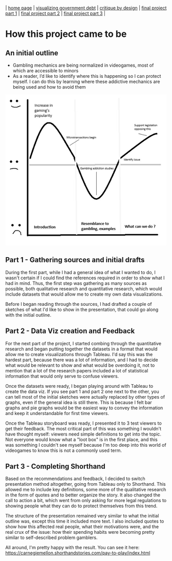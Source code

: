 | [home page](https://h-calderon.github.io/portfolio/) | [visualizing government debt](visualizing-government-debt.md) | [critique by design](critique-by-design.md) | [final project part 1](final-project-part-1.md) | [final project part 2](final-project-part-2.md) | [final project part 3](final-project-part-3.md) |

# How this project came to be

## An initial outline
* Gambling mechanics are being normalized in videogames, most of which are accessible to minors
* As a reader, I’d like to identify where this is happening so I can protect myself. I can do this by learning where these addictive mechanics are being used and how to avoid them

![storyboard](storyboard.jpg)
 
## Part 1 - Gathering sources and initial drafts

During the first part, while I had a general idea of what I wanted to do, I wasn't certain if I could find the references required in order to show what I had in mind. Thus, the first step was gathering as many sources as possible, both qualitative research and quantitative research, which would include datasets that would allow me to create my own data visualizations.

Before I began reading through the sources, I had drafted a couple of sketches of what I'd like to show in the presentation, that could go along with the initial outline.

## Part 2 - Data Viz creation and Feedback

For the next part of the project, I started combing through the quantitative research and began putting together the datasets in a format that would allow me to create visualizations through Tableau. I'd say this was the hardest part, because there was a lot of information, and I had to decide what would be relevant to show and what would be overdoing it, not to mention that a lot of the research papers included a lot of statistical information that would only serve to confuse viewers.

Once the datasets were ready, I began playing around with Tableau to create the data viz. If you see part 1 and part 2 one next to the other, you can tell most of the initial sketches were actually replaced by other types of graphs, even if the general idea is still there. This is because I felt bar graphs and pie graphs would be the easiest way to convey the information and keep it understandable for first time viewers.

Once the Tableau storyboard was ready, I presented it to 3 test viewers to get their feedback. The most critical part of this was something I wouldn't have thought myself: viewers need simple definitions to get into the topic. Not everyone would know what a "loot box" is in the first place, and this was something I couldn't see myself because I'm too deep into this world of videogames to know this is not a commonly used term.

## Part 3 - Completing Shorthand

Based on the recommendations and feedback, I decided to switch presentation method altogether, going from Tableau only to Shorthand. This allowed me to include key definitions, some more of the qualitative research in the form of quotes and to better organize the story. It also changed the call to action a bit, which went from only asking for more legal regulations to showing people what they can do to protect themselves from this trend.

The structure of the presentation remained very similar to what the initial outline was, except this time it included more text. I also included quotes to show how this affected real people, what their motivations were, and the real crux of the issue: how their spending habits were becoming pretty similar to self-described problem gamblers.

All around, I'm pretty happy with the result. You can see it here: https://carnegiemellon.shorthandstories.com/pay-to-play/index.html 
